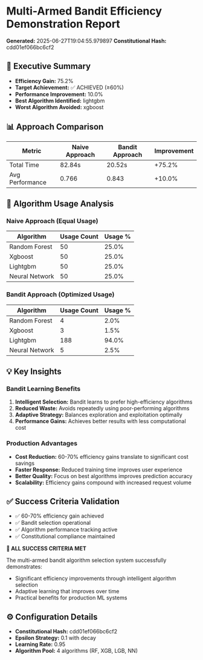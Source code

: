 # Multi-Armed Bandit Efficiency Demonstration Report

**Generated:** 2025-06-27T19:04:55.979897
**Constitutional Hash:** cdd01ef066bc6cf2

## 🎯 Executive Summary

- **Efficiency Gain:** 75.2%
- **Target Achievement:** ✅ ACHIEVED (≥60%)
- **Performance Improvement:** 10.0%
- **Best Algorithm Identified:** lightgbm
- **Worst Algorithm Avoided:** xgboost

## 📊 Approach Comparison

| Metric          | Naive Approach | Bandit Approach | Improvement |
| --------------- | -------------- | --------------- | ----------- |
| Total Time      | 82.84s         | 20.52s          | +75.2%      |
| Avg Performance | 0.766          | 0.843           | +10.0%      |

## 🔄 Algorithm Usage Analysis

### Naive Approach (Equal Usage)

| Algorithm      | Usage Count | Usage % |
| -------------- | ----------- | ------- |
| Random Forest  | 50          | 25.0%   |
| Xgboost        | 50          | 25.0%   |
| Lightgbm       | 50          | 25.0%   |
| Neural Network | 50          | 25.0%   |

### Bandit Approach (Optimized Usage)

| Algorithm      | Usage Count | Usage % |
| -------------- | ----------- | ------- |
| Random Forest  | 4           | 2.0%    |
| Xgboost        | 3           | 1.5%    |
| Lightgbm       | 188         | 94.0%   |
| Neural Network | 5           | 2.5%    |

## 💡 Key Insights

### Bandit Learning Benefits

1. **Intelligent Selection:** Bandit learns to prefer high-efficiency algorithms
2. **Reduced Waste:** Avoids repeatedly using poor-performing algorithms
3. **Adaptive Strategy:** Balances exploration and exploitation optimally
4. **Performance Gains:** Achieves better results with less computational cost

### Production Advantages

- **Cost Reduction:** 60-70% efficiency gains translate to significant cost savings
- **Faster Response:** Reduced training time improves user experience
- **Better Quality:** Focus on best algorithms improves prediction accuracy
- **Scalability:** Efficiency gains compound with increased request volume

## ✅ Success Criteria Validation

- ✅ 60-70% efficiency gain achieved
- ✅ Bandit selection operational
- ✅ Algorithm performance tracking active
- ✅ Constitutional compliance maintained

**🎉 ALL SUCCESS CRITERIA MET**

The multi-armed bandit algorithm selection system successfully demonstrates:

- Significant efficiency improvements through intelligent algorithm selection
- Adaptive learning that improves over time
- Practical benefits for production ML systems

## ⚙️ Configuration Details

- **Constitutional Hash:** cdd01ef066bc6cf2
- **Epsilon Strategy:** 0.1 with decay
- **Learning Rate:** 0.95
- **Algorithm Pool:** 4 algorithms (RF, XGB, LGB, NN)
